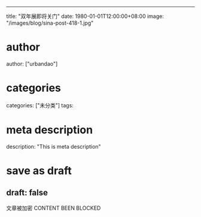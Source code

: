 
---
title: "双年展即将关门"
date: 1980-01-01T12:00:00+08:00
image: "/images/blog/sina-post-418-1.jpg"
# author
author: ["urbandao"]
# categories
categories: ["未分类"]
tags: 
# meta description
description: "This is meta description"
# save as draft
draft: false
---

文章被加密 CONTENT BEEN BLOCKED
